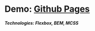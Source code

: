 # Demo: [Github Pages](https://mr-sychevskyi.github.io/markup-project-agency/src/index.html)
##### Technologies: Flexbox, BEM, MCSS
